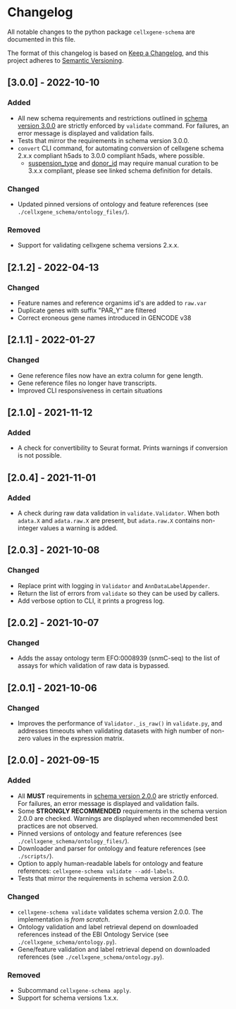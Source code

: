 # Changelog
All notable changes to the python package `cellxgene-schema` are documented in this file.

The format of this changelog is based on [Keep a Changelog](https://keepachangelog.com/en/1.0.0/),
and this project adheres to [Semantic Versioning](https://semver.org/spec/v2.0.0.html).

## [3.0.0] - 2022-10-10

### Added
- All new schema requirements and restrictions outlined in [schema version 3.0.0](https://github.com/chanzuckerberg/single-cell-curation/blob/main/schema/3.0.0/schema.md#appendix-a-changelog) are strictly enforced by `validate` command. For failures, an error message is displayed and validation fails.
- Tests that mirror the requirements in schema version 3.0.0.
- `convert` CLI command, for automating conversion of cellxgene schema 2.x.x compliant h5ads
to 3.0.0 compliant h5ads, where possible.
  - [suspension_type](https://github.com/chanzuckerberg/single-cell-curation/blob/feature/schema-3-0-0/schema/3.0.0/schema.md#suspension_type) 
  and [donor_id](https://github.com/chanzuckerberg/single-cell-curation/blob/feature/schema-3-0-0/schema/3.0.0/schema.md#donor_id) 
  may require manual curation to be 3.x.x compliant, please see linked schema definition for details. 

### Changed
- Updated pinned versions of ontology and feature references (see `./cellxgene_schema/ontology_files/`).

### Removed
- Support for validating cellxgene schema versions 2.x.x.

## [2.1.2] - 2022-04-13

### Changed
- Feature names and reference organims id's are added to `raw.var`
- Duplicate genes with suffix "PAR_Y" are filtered
- Correct eroneous gene names introduced in GENCODE v38

## [2.1.1] - 2022-01-27

### Changed
- Gene reference files now have an extra column for gene length.
- Gene reference files no longer have transcripts.
- Improved CLI responsiveness in certain situations

## [2.1.0] - 2021-11-12
### Added
- A check for convertibility to Seurat format. Prints warnings if conversion is not possible.

## [2.0.4] - 2021-11-01

### Added

- A check during raw data validation in `validate.Validator`. When both `adata.X` and `adata.raw.X` are present, but `adata.raw.X` contains non-integer values a warning is added.

## [2.0.3] - 2021-10-08
### Changed
- Replace print with logging in `Validator` and `AnnDataLabelAppender`.
- Return the list of errors from `validate` so they can be used by callers.
- Add verbose option to CLI, it prints a progress log.

## [2.0.2] - 2021-10-07

### Changed

- Adds the assay ontology term EFO:0008939 (snmC-seq) to the list of assays for which validation of raw data is bypassed.

## [2.0.1] - 2021-10-06

### Changed

- Improves the performance of `Validator._is_raw()` in `validate.py`, and addresses timeouts when validating datasets with high number of non-zero values in the expression matrix.

## [2.0.0] - 2021-09-15

### Added

- All **MUST** requirements in [schema version 2.0.0](https://github.com/chanzuckerberg/single-cell-curation/blob/main/schema/2.0.0/corpora_schema.md) are strictly enforced. For failures, an error message is displayed and validation fails.
- Some **STRONGLY RECOMMENDED** requirements in the schema version 2.0.0 are checked. Warnings are displayed when recommended best practices are not observed.
- Pinned versions of ontology and feature references (see `./cellxgene_schema/ontology_files/`).
- Downloader and parser for ontology and feature references (see `./scripts/`).
- Option to apply human-readable labels for ontology and feature references: `cellxgene-schema validate --add-labels`.
- Tests that mirror the requirements in schema version 2.0.0.

### Changed

- `cellxgene-schema validate` validates schema version 2.0.0. The implementation is *from scratch*.
- Ontology validation and label retrieval depend on downloaded references instead of the EBI Ontology Service (see `./cellxgene_schema/ontology.py`).
- Gene/feature validation and label retrieval depend on downloaded references (see `./cellxgene_schema/ontology.py`).

### Removed

- Subcommand `cellxgene-schema apply`.
- Support for schema versions 1.x.x.
